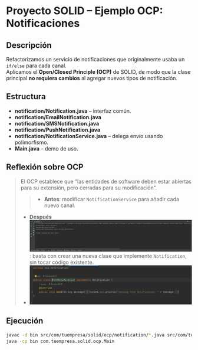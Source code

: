 # Proyecto SOLID – Ejemplo OCP: Notificaciones

## Descripción
Refactorizamos un servicio de notificaciones que originalmente usaba un `if/else` para cada canal.  
Aplicamos el **Open/Closed Principle (OCP)** de SOLID, de modo que la clase principal **no requiera cambios** al agregar nuevos tipos de notificación.

## Estructura
- **notification/Notification.java** – interfaz común.
- **notification/EmailNotification.java**
- **notification/SMSNotification.java**
- **notification/PushNotification.java**
- **notification/NotificationService.java** – delega envío usando polimorfismo.
- **Main.java** – demo de uso.

## Reflexión sobre OCP
> El OCP establece que “las entidades de software deben estar abiertas para su extensión, pero cerradas para su modificación”.
> > - **Antes**: modificar `NotificationService` para añadir cada nuevo canal.
> - **Después![img.png](img.png)**: basta con crear una nueva clase que implemente `Notification`, sin tocar código existente.
> - ![img_1.png](img_1.png)
## Ejecución
```bash
javac -d bin src/com/tuempresa/solid/ocp/notification/*.java src/com/tuempresa/solid/ocp/Main.java
java -cp bin com.tuempresa.solid.ocp.Main
